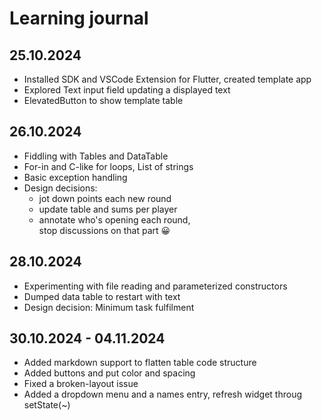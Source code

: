 # Learning journal

## 25.10.2024

* Installed SDK and VSCode Extension for Flutter, created template app
* Explored Text input field updating a displayed text
* ElevatedButton to show template table

## 26.10.2024

* Fiddling with Tables and DataTable
* For-in and C-like for loops, List of strings
* Basic exception handling
* Design decisions:
  - jot down points each new round
  - update table and sums per player
  - annotate who's opening each round,\
    stop discussions on that part 😀

## 28.10.2024

* Experimenting with file reading and parameterized constructors
* Dumped data table to restart with text
* Design decision: Minimum task fulfilment

## 30.10.2024 - 04.11.2024
* Added markdown support to flatten table code structure
* Added buttons and put color and spacing
* Fixed a broken-layout issue
* Added a dropdown menu and a names entry, refresh widget throug setState(~)
